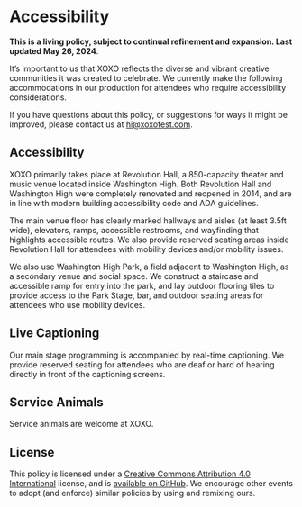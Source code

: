 # Accessibility

**This is a living policy, subject to continual refinement and expansion. Last updated May 26, 2024**.

It’s important to us that XOXO reflects the diverse and vibrant creative communities it was created to celebrate. We currently make the following accommodations in our production for attendees who require accessibility considerations.

If you have questions about this policy, or suggestions for ways it might be improved, please contact us at [hi@xoxofest.com](mailto:hi@xoxofest.com). 

## Accessibility

XOXO primarily takes place at Revolution Hall, a 850-capacity theater and music venue located inside Washington High. Both Revolution Hall and Washington High were completely renovated and reopened in 2014, and are in line with modern building accessibility code and ADA guidelines. 

The main venue floor has clearly marked hallways and aisles (at least 3.5ft wide), elevators, ramps, accessible restrooms, and wayfinding that highlights accessible routes. We also provide reserved seating areas inside Revolution Hall for attendees with mobility devices and/or mobility issues.

We also use Washington High Park, a field adjacent to Washington High, as a secondary venue and social space. We construct a staircase and accessible ramp for entry into the park, and lay outdoor flooring tiles to provide access to the Park Stage, bar, and outdoor seating areas for attendees who use mobility devices.

## Live Captioning

Our main stage programming is accompanied by real-time captioning. We provide reserved seating for attendees who are deaf or hard of hearing directly in front of the captioning screens.

## Service Animals

Service animals are welcome at XOXO.

## License

This policy is licensed under a [Creative Commons Attribution 4.0 International](https://creativecommons.org/licenses/by/4.0/) license, and is [available on GitHub](https://github.com/xoxo/accessibility). We encourage other events to adopt (and enforce) similar policies by using and remixing ours.
